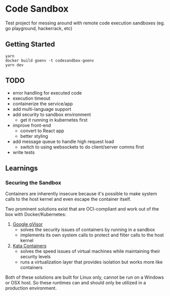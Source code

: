# Code Sandbox

Test project for messing around with remote code execution sandboxes (eg. go playground, hackerrack, etc)

## Getting Started

```
yarn
docker build goenv -t codesandbox-goenv
yarn dev
```

## TODO

-   error handling for executed code
-   execution timeout
-   containerize the service/app
-   add multi-language support
-   add security to sandbox environment
    -   get it running in kubernetes first
-   improve front-end
    -   convert to React app
    -   better styling
-   add message queue to handle high request load
    -   switch to using websockets to do client/server comms first
-   write tests

## Learnings

### Securing the Sandbox

Containers are inherently insecure because it's possible to make system calls to the host kernel and even escape the container itself.

Two prominent solutions exist that are OCI-compliant and work out of the box with Docker/Kubernetes:

1. [Google gVisor](https://github.com/google/gvisor)
    - solves the security issues of containers by running in a sandbox
    - implements its own system calls to protect and filter calls to the host kernel
2. [Kata Containers](https://github.com/kata-containers)
    - solves the speed issues of virtual machines while maintaining their security levels
    - runs a virtualization layer that provides isolation but works more like containers

Both of these solutions are built for Linux only, cannot be run on a Windows or OSX host. So these runtimes can and should only be utilized in a production environment.
